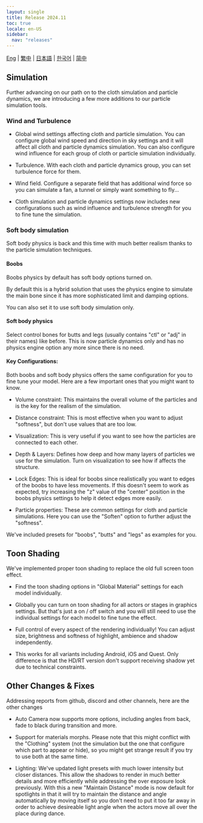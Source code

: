 ```yaml
---
layout: single
title: Release 2024.11
toc: true
locale: en-US
sidebar:
  nav: "releases"
---
```

[Eng](/dancexr/releases/2024.11) | [繁中](/tw/dancexr/releases/2024.11) | [日本語](/jp/dancexr/releases/2024.11) | [한국어](/kr/dancexr/releases/2024.11) | [简中](/zh/dancexr/releases/2024.11)

## Simulation

Further advancing on our path on to the cloth simulation and particle dynamics, we are introducing a few more additions to our particle simulation tools. 


### Wind and Turbulence


* Global wind settings affecting cloth and particle simulation. You can configure global wind speed and direction in sky settings and it will affect all cloth and particle dynamics simulation. You can also configure wind influence for each group of cloth or particle simulation individually.

* Turbulence. With each cloth and particle dynamics group, you can set turbulence force for them. 

* Wind field. Configure a separate field that has additional wind force so you can simulate a fan, a tunnel or simply want something to fly...

* Cloth simulation and particle dynamics settings now includes new configurations such as wind influence and turbulence strength for you to fine tune the simulation. 


### Soft body simulation

Soft body physics is back and this time with much better realism thanks to the particle simulation techniques. 

#### Boobs

Boobs physics by default has soft body options turned on. 

By default this is a hybrid solution that uses the physics engine to simulate the main bone since it has more sophisticated limit and damping options. 

You can also set it to use soft body simulation only. 


#### Soft body physics

Select control bones for butts and legs (usually contains "ctl" or "adj" in their names) like before. This is now particle dynamics only and has no physics engine option any more since there is no need. 


#### Key Configurations:

Both boobs and soft body physics offers the same configuration for you to fine tune your model. Here are a few important ones that you might want to know.

* Volume constraint: This maintains the overall volume of the particles and is the key for the realism of the simulation.

* Distance constraint: This is most effective when you want to adjust "softness", but don't use values that are too low.

* Visualization: This is very useful if you want to see how the particles are connected to each other.

* Depth & Layers: Defines how deep and how many layers of particles we use for the simulation. Turn on visualization to see how if affects the structure.

* Lock Edges: This is ideal for boobs since realistically you want to edges of the boobs to have less movements. If this doesn't seem to work as expected, try increasing the "z" value of the "center" position in the boobs physics settings to help it detect edges more easily.

* Particle properties: These are common settings for cloth and particle simulations. Here you can use the "Soften" option to further adjust the "softness".

We've included presets for "boobs", "butts" and "legs" as examples for you.


## Toon Shading

We've implemented proper toon shading to replace the old full screen toon effect. 

* Find the toon shading options in "Global Material" settings for each model individually.

* Globally you can turn on toon shading for all actors or stages in graphics settings. But that's just a on / off switch and you will still need to use the individual settings for each model to fine tune the effect.

* Full control of every aspect of the rendering individually! You can adjust size, brightness and softness of highlight, ambience and shadow independently.

* This works for all variants including Android, iOS and Quest. Only difference is that the HD/RT version don't support receiving shadow yet due to technical constraints. 


## Other Changes & Fixes

Addressing reports from github, discord and other channels, here are the other changes

* Auto Camera now supports more options, including angles from back, fade to black during transition and more.

* Support for materials morphs. Please note that this might conflict with the "Clothing" system (not the simulation but the one that configure which part to appear or hide), so you might get strange result if you try to use both at the same time.

* Lighting: We've updated light presets with much lower intensity but closer distances. This allow the shadows to render in much better details and more efficiently while addressing the over exposure look previously. With this a new "Maintain Distance" mode is now default for spotlights in that it will try to maintain the distance and angle automatically by moving itself so you don't need to put it too far away in order to achieve desireable light angle when the actors move all over the place during dance.

